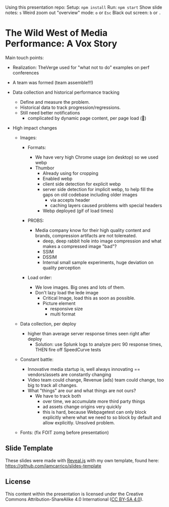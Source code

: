 Using this presentation repo:
  Setup:
    `npm install`
  Run:
    `npm start`
  Show slide notes:
    `s`
  Weird zoom out "overview" mode:
    `o` or `Esc`
  Black out screen:
    `b` or `.`







The Wild West of Media Performance: A Vox Story
===============================================

Main touch points:
  - Realization: TheVerge used for "what not to do" examples on perf conferences
  - A team was formed (team assemble!!!)
  - Data collection and historical performance tracking
    - Define and measure the problem.
    - Historical data to track progression/regressions.
    - Still need better notifications
      - complicated by dynamic page content, per page load (:knife:)

  - High impact changes

    - Images:

      - Formats:
        - We have very high Chrome usage (on desktop) so we used webp
        - Thumbor
          - Already using for cropping
          - Enabled webp
          - client side detection for explicit webp
          - server side detection for implicit webp, to help fill the gaps on old codebase including older images
            - via accepts header
            - caching layers caused problems with special headers
          - Webp deployed (gif of load times)

      - PROBS:
        - Media company know for their high quality content and brands, compression artifacts are not tolereated.
          - deep, deep rabbit hole into image compression and what makes a compressed image "bad"?
          - SSIM
          - DSSIM
          - Internal small sample experiments, huge deviation on quality perception

      - Load order:
        - We love images. Big ones and lots of them.
        - Don't lazy load the lede image
          - Critical Image, load this as soon as possible.
          - Picture element
            - responsive size
            - multi format

    - Data collection, per deploy
      - higher than average server response times seen right after deploy
        - Solution: use Splunk logs to analyze perc 90 response times, THEN fire off SpeedCurve tests

    - Constant battle:
      - Innovative media startup is, well always innovating == vendors/assets are constantly changing
      - Video team could change, Revenue (ads) team could change, too big to track all changes.
      - What "things" are our and what things are not ours?
        - We have to track both
          - over time, we accumulate more third party things
          - ad assets change origins very quickly
          - this is hard, because Webpagetest can only block explicitly where what we need to so block by default and allow explicitly. Unsolved problem.




    - Fonts: (fix FOIT zomg before presentation)




## Slide Template

These slides were made with [Reveal.js](http://lab.hakim.se/reveal-js/) with my own template, found here: https://github.com/iamcarrico/slides-template

## License

This content within the presentation is licensed under the Creative Commons Attribution-ShareAlike 4.0 International ([CC BY-SA 4.0](http://creativecommons.org/licenses/by-sa/4.0/)).
